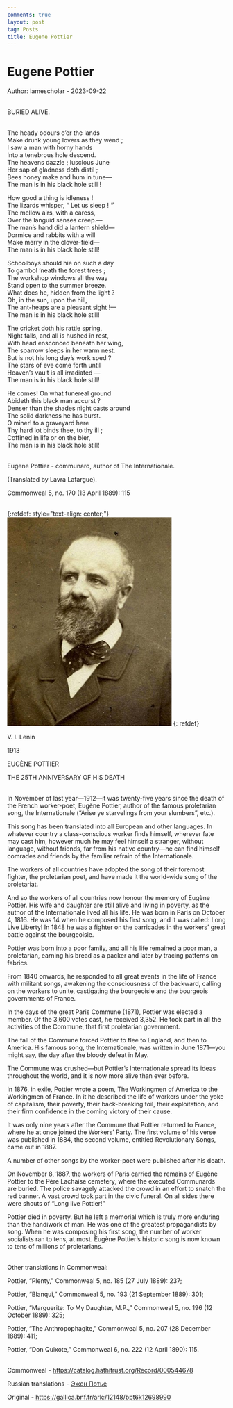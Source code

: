 ```yaml
---
comments: true
layout: post
tag: Posts
title: Eugene Pottier
---
```


# Eugene Pottier

Author: lamescholar - 2023-09-22
<br><br>

BURIED ALIVE.
<br><br>

The heady odours o’er the lands<br>
Make drunk young lovers as they wend ;<br>
I saw a man with horny hands<br>
Into a tenebrous hole descend.<br>
The heavens dazzle ; luscious June<br>
Her sap of gladness doth distil ;<br>
Bees honey make and hum in tune—<br>
The man is in his black hole still !

How good a thing is idleness !<br>
The lizards whisper, “ Let us sleep !  ״<br>
The mellow airs, with a caress,<br>
Over the languid senses creep.—<br>
The man’s hand did a lantern shield—<br>
Dormice and rabbits with a will<br>
Make merry in the clover-field—<br>
The man is in his black hole still!

Schoolboys should hie on such a day<br>
To gambol ’neath the forest trees ;<br>
The workshop windows all the way<br>
Stand open to the summer breeze.<br>
What does he, hidden from the light ?<br>
Oh, in the sun, upon the hill,<br>
The ant-heaps are a pleasant sight !—<br>
The man is in his black hole still!

The cricket doth his rattle spring,<br>
Night falls, and all is hushed in rest,<br>
With head ensconced beneath her wing,<br>
The sparrow sleeps in her warm nest.<br>
But is not his long day’s work sped ?<br>
The stars of eve come forth until<br>
Heaven’s vault is all irradiated —<br>
The man is in his black hole still!

He comes! On what funereal ground<br>
Abideth this black man accurst ?<br>
Denser than the shades night casts around<br>
The solid darkness he has burst.<br>
O miner! to a graveyard here<br>
Thy hard lot binds thee, to thy ill ;<br>
Coffined in life or on the bier,<br>
The man is in his black hole still!
<br><br>

Eugene Pottier - communard, author of The Internationale.

(Translated by Lavra Lafargue).

Commonweal 5, no. 170 (13 April 1889): 115
<br><br>

{:refdef: style="text-align: center;"}
![Pottier](/images/pottier.jpg)
{: refdef}
<br>

V. I.   Lenin

1913

EUGÈNE POTTIER

THE 25TH ANNIVERSARY OF HIS DEATH
<br><br>

In November of last year—1912—it was twenty-five years since the death of the French worker-poet, Eugène Pottier, author of the famous proletarian song, the Internationale (“Arise ye starvelings from your slumbers”, etc.).

This song has been translated into all European and other languages. In whatever country a class-conscious worker finds himself, wherever fate may cast him, however much he may feel himself a stranger, without language, without friends, far from his native country—he can find himself comrades and friends by the familiar refrain of the Internationale.

The workers of all countries have adopted the song of their foremost fighter, the proletarian poet, and have made it the world-wide song of the proletariat.

And so the workers of all countries now honour the memory of Eugène Pottier. His wife and daughter are still alive and living in poverty, as the author of the Internationale lived all his life. He was born in Paris on October 4, 1816. He was 14 when he composed his first song, and it was called: Long Live Liberty! In 1848 he was a fighter on the barricades in the workers’ great battle against the bourgeoisie.

Pottier was born into a poor family, and all his life remained a poor man, a proletarian, earning his bread as a packer and later by tracing patterns on fabrics.

From 1840 onwards, he responded to all great events in the life of France with militant songs, awakening the consciousness of the backward, calling on the workers to   unite, castigating the bourgeoisie and the bourgeois governments of France.

In the days of the great Paris Commune (1871), Pottier was elected a member. Of the 3,600 votes cast, he received 3,352. He took part in all the activities of the Commune, that first proletarian government.

The fall of the Commune forced Pottier to flee to England, and then to America. His famous song, the Internationale, was written in June 1871—you might say, the day after the bloody defeat in May.

The Commune was crushed—but Pottier’s Internationale spread its ideas throughout the world, and it is now more alive than ever before.

In 1876, in exile, Pottier wrote a poem, The Workingmen of America to the Workingmen of France. In it he described the life of workers under the yoke of capitalism, their poverty, their back-breaking toil, their exploitation, and their firm confidence in the coming victory of their cause.

It was only nine years after the Commune that Pottier returned to France, where he at once joined the Workers’ Party. The first volume of his verse was published in 1884, the second volume, entitled Revolutionary Songs, came out in 1887.

A number of other songs by the worker-poet were published after his death.

On November 8, 1887, the workers of Paris carried the remains of Eugène Pottier to the Père Lachaise cemetery, where the executed Communards are buried. The police savagely attacked the crowd in an effort to snatch the red banner. A vast crowd took part in the civic funeral. On all sides there were shouts of “Long live Pottier!”

Pottier died in poverty. But he left a memorial which is truly more enduring than the handiwork of man. He was one of the greatest propagandists by song. When he was composing his first song, the number of worker socialists ran to tens, at most. Eugène Pottier’s historic song is now known to tens of millions of proletarians.
<br><br>

Other translations in Commonweal:

Pottier, “Plenty,” Commonweal 5, no. 185 (27 July 1889): 237;

Pottier, “Blanqui,” Commonweal 5, no. 193 (21 September 1889): 301;

Pottier, “Marguerite: To My Daughter, M.P.,” Commonweal 5, no. 196 (12 October 1889): 325;

Pottier, “The Anthropophagite,” Commonweal 5, no. 207 (28 December 1889): 411;

Pottier, “Don Quixote,” Commonweal 6, no. 222 (12 April 1890): 115.
<br><br>

Commonweal - <https://catalog.hathitrust.org/Record/000544678>

Russian translations - [Эжен Потье](/lib/pottierru)

Original - <https://gallica.bnf.fr/ark:/12148/bpt6k12698990>